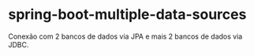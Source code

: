 # spring-boot-multiple-data-sources

Conexão com 2 bancos de dados via JPA e mais 2 bancos de dados via JDBC.
